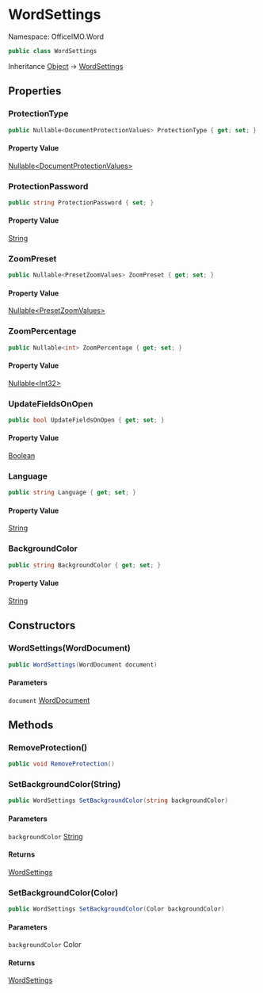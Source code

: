# WordSettings

Namespace: OfficeIMO.Word



```csharp
public class WordSettings
```

Inheritance [Object](https://docs.microsoft.com/en-us/dotnet/api/system.object) → [WordSettings](./officeimo.word.wordsettings.md)

## Properties

### **ProtectionType**



```csharp
public Nullable<DocumentProtectionValues> ProtectionType { get; set; }
```

#### Property Value

[Nullable&lt;DocumentProtectionValues&gt;](https://docs.microsoft.com/en-us/dotnet/api/system.nullable-1)<br>

### **ProtectionPassword**



```csharp
public string ProtectionPassword { set; }
```

#### Property Value

[String](https://docs.microsoft.com/en-us/dotnet/api/system.string)<br>

### **ZoomPreset**



```csharp
public Nullable<PresetZoomValues> ZoomPreset { get; set; }
```

#### Property Value

[Nullable&lt;PresetZoomValues&gt;](https://docs.microsoft.com/en-us/dotnet/api/system.nullable-1)<br>

### **ZoomPercentage**



```csharp
public Nullable<int> ZoomPercentage { get; set; }
```

#### Property Value

[Nullable&lt;Int32&gt;](https://docs.microsoft.com/en-us/dotnet/api/system.nullable-1)<br>

### **UpdateFieldsOnOpen**



```csharp
public bool UpdateFieldsOnOpen { get; set; }
```

#### Property Value

[Boolean](https://docs.microsoft.com/en-us/dotnet/api/system.boolean)<br>

### **Language**



```csharp
public string Language { get; set; }
```

#### Property Value

[String](https://docs.microsoft.com/en-us/dotnet/api/system.string)<br>

### **BackgroundColor**



```csharp
public string BackgroundColor { get; set; }
```

#### Property Value

[String](https://docs.microsoft.com/en-us/dotnet/api/system.string)<br>

## Constructors

### **WordSettings(WordDocument)**



```csharp
public WordSettings(WordDocument document)
```

#### Parameters

`document` [WordDocument](./officeimo.word.worddocument.md)<br>

## Methods

### **RemoveProtection()**



```csharp
public void RemoveProtection()
```

### **SetBackgroundColor(String)**



```csharp
public WordSettings SetBackgroundColor(string backgroundColor)
```

#### Parameters

`backgroundColor` [String](https://docs.microsoft.com/en-us/dotnet/api/system.string)<br>

#### Returns

[WordSettings](./officeimo.word.wordsettings.md)<br>

### **SetBackgroundColor(Color)**



```csharp
public WordSettings SetBackgroundColor(Color backgroundColor)
```

#### Parameters

`backgroundColor` Color<br>

#### Returns

[WordSettings](./officeimo.word.wordsettings.md)<br>
